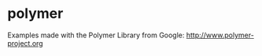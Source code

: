 polymer
=======

Examples made with the Polymer Library from Google: http://www.polymer-project.org
